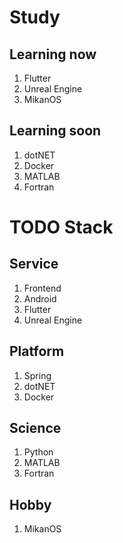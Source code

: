 # Study

## Learning now

1. Flutter
2. Unreal Engine
3. MikanOS

## Learning soon

1. dotNET
2. Docker
3. MATLAB
4. Fortran

# TODO Stack

## Service

1. Frontend
2. Android
3. Flutter
4. Unreal Engine

## Platform

1. Spring
2. dotNET
3. Docker

## Science

1. Python
2. MATLAB
3. Fortran

## Hobby

1. MikanOS
